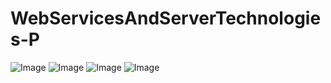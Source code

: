 # WebServicesAndServerTechnologies-P
![Image](https://github.com/user-attachments/assets/1b0d0318-6426-49c1-8600-ca162f03f4e1)
![Image](https://github.com/user-attachments/assets/3b6eda76-6220-4c3b-8e36-00a73e757e3e)
![Image](https://github.com/user-attachments/assets/3ca4c8c2-c3fd-4ecd-aed4-1213a851a8e2)
![Image](https://github.com/user-attachments/assets/11d016f1-7e59-4932-ae22-6d73b58d74ff)